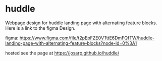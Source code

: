 # huddle

Webpage design for huddle landing page with alternating feature blocks.
Here is a link to the figma Design.

figma: https://www.figma.com/file/t2pEpFZE0VTttE6DmFQfTW/huddle-landing-page-with-alternating-feature-blocks?node-id=0%3A1 

hosted see the page at https://josarp.github.io/huddle/